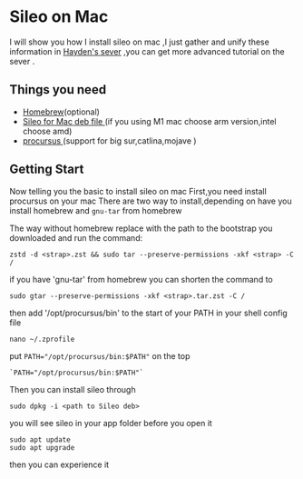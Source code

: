 # Sileo on Mac

I will show you how I install sileo on mac ,I just gather and unify these information in [Hayden's sever](https://discord.com/invite/qgqhUJsP) ,you can get more advanced tutorial on the sever .

## Things you need
- [Homebrew](https://brew.sh/)(optional)
- [Sileo for Mac deb file ](https://github.com/powenn/Sileo-on-mac-/tree/main/sileo%20deb%20files) (if you using M1 mac choose arm version,intel choose amd)
- [procursus ](https://github.com/powenn/Sileo-on-mac-/tree/main/package)(support for big sur,catlina,mojave )

## Getting  Start

Now telling you the basic to install sileo on mac
First,you need install procursus on your mac 
There are two way to install,depending on have you install homebrew and `gnu-tar` from homebrew  

The way without homebrew
replace <strap> with the path to the bootstrap you downloaded and run the command: 
```
zstd -d <strap>.zst && sudo tar --preserve-permissions -xkf <strap> -C /
```
if you have 'gnu-tar' from homebrew you can shorten the command to
```
sudo gtar --preserve-permissions -xkf <strap>.tar.zst -C /
```
then add  '/opt/procursus/bin' to the start of your PATH in your shell config file
```
nano ~/.zprofile
```
put `PATH="/opt/procursus/bin:$PATH"` on the top 
```
`PATH="/opt/procursus/bin:$PATH"`
```
Then you can install sileo through 
```
sudo dpkg -i <path to Sileo deb>
```
you will see sileo in your app folder
before you open it 
```
sudo apt update
sudo apt upgrade
```
then you can experience it

